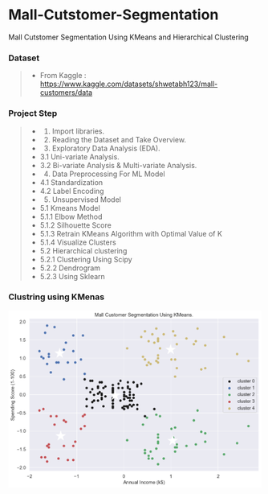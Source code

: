 # Mall-Cutstomer-Segmentation
Mall Cutstomer Segmentation Using KMeans and Hierarchical Clustering 

### Dataset
> - From Kaggle : https://www.kaggle.com/datasets/shwetabh123/mall-customers/data

### Project Step
> - 1. Import libraries.
> - 2. Reading the Dataset and Take Overview.
> - 3. Exploratory Data Analysis (EDA).
> - 3.1 Uni-variate Analysis.
> - 3.2 Bi-variate Analysis & Multi-variate Analysis.
> - 4. Data Preprocessing For ML Model
> - 4.1 Standardization
> - 4.2 Label Encoding
> - 5. Unsupervised Model
> - 5.1 Kmeans Model
> - 5.1.1 Elbow Method
> - 5.1.2 Silhouette Score
> - 5.1.3 Retrain KMeans Algorithm with Optimal Value of K
> - 5.1.4 Visualize Clusters
> - 5.2 Hierarchical clustering
> - 5.2.1 Clustering Using Scipy
> - 5.2.2 Dendrogram
> - 5.2.3 Using Sklearn 

### Clustring using KMenas
<img src="kmeans.png">
